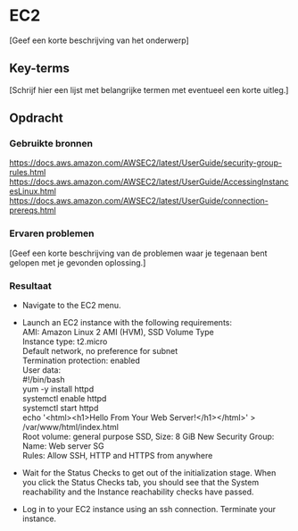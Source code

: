 # EC2
[Geef een korte beschrijving van het onderwerp]

## Key-terms
[Schrijf hier een lijst met belangrijke termen met eventueel een korte uitleg.]

## Opdracht
### Gebruikte bronnen
https://docs.aws.amazon.com/AWSEC2/latest/UserGuide/security-group-rules.html  
https://docs.aws.amazon.com/AWSEC2/latest/UserGuide/AccessingInstancesLinux.html  
https://docs.aws.amazon.com/AWSEC2/latest/UserGuide/connection-prereqs.html  


### Ervaren problemen
[Geef een korte beschrijving van de problemen waar je tegenaan bent gelopen met je gevonden oplossing.]

### Resultaat
- Navigate to the EC2 menu.  
- Launch an EC2 instance with the following requirements:  
AMI: Amazon Linux 2 AMI (HVM), SSD Volume Type  
Instance type: t2.micro  
Default network, no preference for subnet  
Termination protection: enabled  
User data:  
#!/bin/bash  
yum -y install httpd  
systemctl enable httpd  
systemctl start httpd  
echo '\<html>\<h1>Hello From Your Web Server!\</h1>\</html>' >   /var/www/html/index.html  
Root volume: general purpose SSD, Size: 8 GiB
New Security Group:  
Name: Web server SG  
Rules: Allow SSH, HTTP and HTTPS from anywhere  


- Wait for the Status Checks to get out of the initialization stage. When you click the Status Checks tab, you should see that the System reachability and the Instance reachability checks have passed.  
- Log in to your EC2 instance using an ssh connection.
Terminate your instance.


